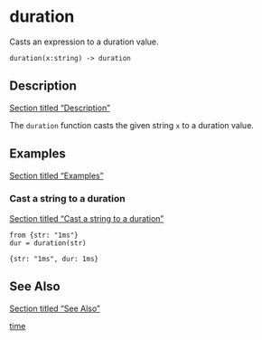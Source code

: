 # duration

Casts an expression to a duration value.

```tql
duration(x:string) -> duration
```

## Description

[Section titled “Description”](#description)

The `duration` function casts the given string `x` to a duration value.

## Examples

[Section titled “Examples”](#examples)

### Cast a string to a duration

[Section titled “Cast a string to a duration”](#cast-a-string-to-a-duration)

```tql
from {str: "1ms"}
dur = duration(str)
```

```tql
{str: "1ms", dur: 1ms}
```

## See Also

[Section titled “See Also”](#see-also)

[time](/reference/functions/time)
